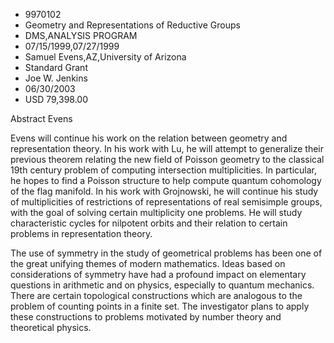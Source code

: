 
* 9970102
* Geometry and Representations of Reductive Groups
* DMS,ANALYSIS PROGRAM
* 07/15/1999,07/27/1999
* Samuel Evens,AZ,University of Arizona
* Standard Grant
* Joe W. Jenkins
* 06/30/2003
* USD 79,398.00

Abstract Evens

Evens will continue his work on the relation between geometry and representation
theory. In his work with Lu, he will attempt to generalize their previous
theorem relating the new field of Poisson geometry to the classical 19th century
problem of computing intersection multiplicities. In particular, he hopes to
find a Poisson structure to help compute quantum cohomology of the flag
manifold. In his work with Grojnowski, he will continue his study of
multiplicities of restrictions of representations of real semisimple groups,
with the goal of solving certain multiplicity one problems. He will study
characteristic cycles for nilpotent orbits and their relation to certain
problems in representation theory.

The use of symmetry in the study of geometrical problems has been one of the
great unifying themes of modern mathematics. Ideas based on considerations of
symmetry have had a profound impact on elementary questions in arithmetic and on
physics, especially to quantum mechanics. There are certain topological
constructions which are analogous to the problem of counting points in a finite
set. The investigator plans to apply these constructions to problems motivated
by number theory and theoretical physics.
